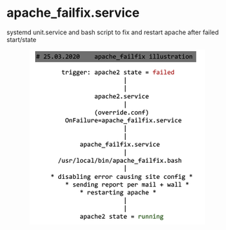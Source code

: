 # apache_failfix.service
systemd unit.service and bash script to fix and restart apache after failed start/state

<p align="center">
  <img src="https://github.com/lfkdev/apache_failfix.service/blob/master/illustration_img.png?raw=true" alt="illustration"/>
</p>
